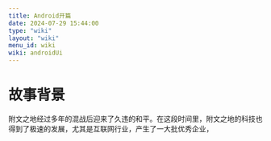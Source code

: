 ```yaml
---
title: Android开篇
date: 2024-07-29 15:44:00
type: "wiki"
layout: "wiki"
menu_id: wiki
wiki: androidUi
---
```


# 故事背景
附文之地经过多年的混战后迎来了久违的和平。在这段时间里，附文之地的科技也得到了极速的发展，尤其是互联网行业，产生了一大批优秀企业，
